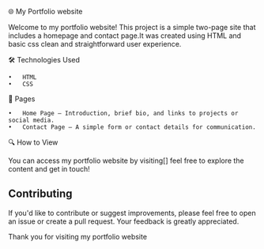 
🌐 My Portfolio website

Welcome to my portfolio website! This project is a simple two-page site that includes a homepage and contact page.It was created using HTML and basic css  clean and straightforward user experience. 

🛠 Technologies Used

	•	HTML
	•	CSS

📄 Pages

	•	Home Page – Introduction, brief bio, and links to projects or social media.
	•	Contact Page – A simple form or contact details for communication.

🔍 How to View

You can access my portfolio website by visiting[] feel free to explore the content and get in touch!

## Contributing

If you'd like to contribute or suggest improvements, please feel free to open an issue or create a pull request. Your feedback is greatly appreciated.

Thank you for visiting my portfolio website

